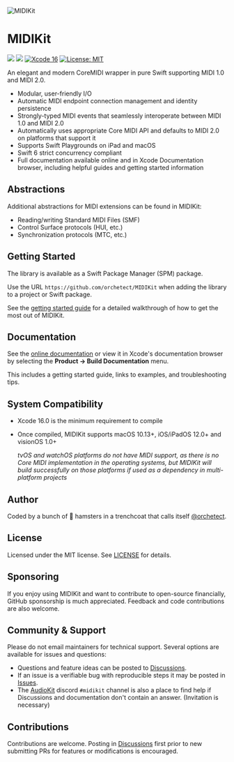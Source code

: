 ![MIDIKit](Images/midikit-banner.png)

# MIDIKit

[![](https://img.shields.io/endpoint?url=https%3A%2F%2Fswiftpackageindex.com%2Fapi%2Fpackages%2Forchetect%2FMIDIKit%2Fbadge%3Ftype%3Dplatforms)](https://swiftpackageindex.com/orchetect/MIDIKit) [![](https://img.shields.io/endpoint?url=https%3A%2F%2Fswiftpackageindex.com%2Fapi%2Fpackages%2Forchetect%2FMIDIKit%2Fbadge%3Ftype%3Dswift-versions)](https://swiftpackageindex.com/orchetect/MIDIKit) [![Xcode 16](https://img.shields.io/badge/Xcode-16-blue.svg?style=flat)](https://developer.apple.com/swift) [![License: MIT](http://img.shields.io/badge/License-MIT-lightgrey.svg?style=flat)](https://github.com/orchetect/MIDIKit/blob/main/LICENSE)

An elegant and modern CoreMIDI wrapper in pure Swift supporting MIDI 1.0 and MIDI 2.0.

- Modular, user-friendly I/O
- Automatic MIDI endpoint connection management and identity persistence
- Strongly-typed MIDI events that seamlessly interoperate between MIDI 1.0 and MIDI 2.0
- Automatically uses appropriate Core MIDI API and defaults to MIDI 2.0 on platforms that support it
- Supports Swift Playgrounds on iPad and macOS
- Swift 6 strict concurrency compliant
- Full documentation available online and in Xcode Documentation browser, including helpful guides and getting started information

## Abstractions

Additional abstractions for MIDI extensions can be found in MIDIKit:

- Reading/writing Standard MIDI Files (SMF)
- Control Surface protocols (HUI, etc.)
- Synchronization protocols (MTC, etc.)

## Getting Started

The library is available as a Swift Package Manager (SPM) package.

Use the URL `https://github.com/orchetect/MIDIKit` when adding the library to a project or Swift package.

See the [getting started guide](https://orchetect.github.io/MIDIKit/documentation/midikit/midikit-getting-started) for a detailed walkthrough of how to get the most out of MIDIKit.

## Documentation

See the [online documentation](https://orchetect.github.io/MIDIKit/) or view it in Xcode's documentation browser by selecting the **Product → Build Documentation** menu.

This includes a getting started guide, links to examples, and troubleshooting tips.

## System Compatibility

- Xcode 16.0 is the minimum requirement to compile
- Once compiled, MIDIKit supports macOS 10.13+, iOS/iPadOS 12.0+ and visionOS 1.0+

  *tvOS and watchOS platforms do not have MIDI support, as there is no Core MIDI implementation in the operating systems, but MIDIKit will build successfully on those platforms if used as a dependency in multi-platform projects*

## Author

Coded by a bunch of 🐹 hamsters in a trenchcoat that calls itself [@orchetect](https://github.com/orchetect).

## License

Licensed under the MIT license. See [LICENSE](https://github.com/orchetect/MIDIKit/blob/master/LICENSE) for details.

## Sponsoring

If you enjoy using MIDIKit and want to contribute to open-source financially, GitHub sponsorship is much appreciated. Feedback and code contributions are also welcome.

## Community & Support

Please do not email maintainers for technical support. Several options are available for issues and questions:

- Questions and feature ideas can be posted to [Discussions](https://github.com/orchetect/MIDIKit/discussions).
- If an issue is a verifiable bug with reproducible steps it may be posted in [Issues](https://github.com/orchetect/MIDIKit/issues).
- The [AudioKit](https://github.com/AudioKit/AudioKit) discord `#midikit` channel is also a place to find help if Discussions and documentation don't contain an answer. (Invitation is necessary)

## Contributions

Contributions are welcome. Posting in [Discussions](https://github.com/orchetect/MIDIKit/discussions) first prior to new submitting PRs for features or modifications is encouraged.
